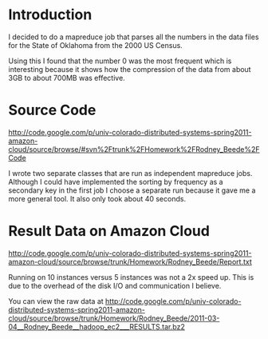 # Introduction #

I decided to do a mapreduce job that parses all the numbers in the data files for the State of Oklahoma from the 2000 US Census.

Using this I found that the number 0 was the most frequent which is interesting because it shows how the compression of the data from about 3GB to about 700MB was effective.

# Source Code #

http://code.google.com/p/univ-colorado-distributed-systems-spring2011-amazon-cloud/source/browse/#svn%2Ftrunk%2FHomework%2FRodney_Beede%2FCode

I wrote two separate classes that are run as independent mapreduce jobs.  Although I could have implemented the sorting by frequency as a secondary key in the first job I choose a separate run because it gave me a more general tool.  It also only took about 40 seconds.

# Result Data on Amazon Cloud #

http://code.google.com/p/univ-colorado-distributed-systems-spring2011-amazon-cloud/source/browse/trunk/Homework/Rodney_Beede/Report.txt

Running on 10 instances versus 5 instances was not a 2x speed up.  This is due to the overhead of the disk I/O and communication I believe.

You can view the raw data at http://code.google.com/p/univ-colorado-distributed-systems-spring2011-amazon-cloud/source/browse/trunk/Homework/Rodney_Beede/2011-03-04__Rodney_Beede__hadoop_ec2___RESULTS.tar.bz2
